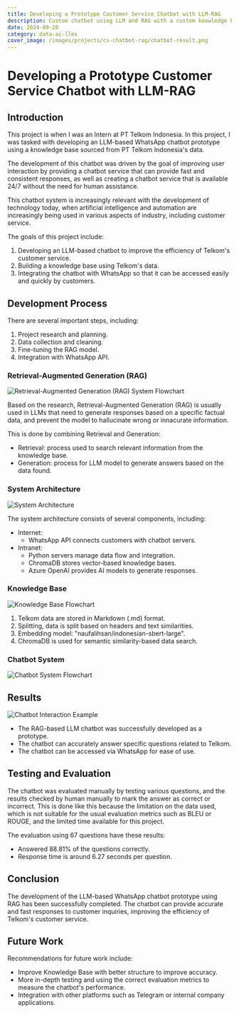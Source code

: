 ```yaml
---
title: Developing a Prototype Customer Service Chatbot with LLM-RAG
description: Custom chatbot using LLM and RAG with a custom knowledge base to improve customer service efficiency.
date: 2024-09-20
category: data-ai-llms
cover_image: /images/projects/cs-chatbot-rag/chatbot-result.png
---
```


# Developing a Prototype Customer Service Chatbot with LLM-RAG

## Introduction

This project is when I was an Intern at PT Telkom Indonesia. In this project, I was tasked with developing an LLM-based WhatsApp chatbot prototype using a knowledge base sourced from PT Telkom Indonesia's data.

The development of this chatbot was driven by the goal of improving user interaction by providing a chatbot service that can provide fast and consistent responses, as well as creating a chatbot service that is available 24/7 without the need for human assistance.

This chatbot system is increasingly relevant with the development of technology today, when artificial intelligence and automation are increasingly being used in various aspects of industry, including customer service.

The goals of this project include:
1. Developing an LLM-based chatbot to improve the efficiency of Telkom's customer service.
2. Building a knowledge base using Telkom's data.
3. Integrating the chatbot with WhatsApp so that it can be accessed easily and quickly by customers.

## Development Process

There are several important steps, including:
1. Project research and planning.
2. Data collection and cleaning.
3. Fine-tuning the RAG model.
4. Integration with WhatsApp API.

### Retrieval-Augmented Generation (RAG)

![Retrieval-Augmented Generation (RAG) System Flowchart](/images/projects/cs-chatbot-rag/rag-system.png)

Based on the research, Retrieval-Augmented Generation (RAG) is usually used in LLMs that need to generate responses based on a specific factual data, and prevent the model to hallucinate wrong or innacurate information.

This is done by combining Retrieval and Generation:
- Retrieval: process used to search relevant information from the knowledge base.
- Generation: process for LLM model to generate answers based on the data found.

### System Architecture

![System Architecture](/images/projects/cs-chatbot-rag/system-architecture.png)

The system architecture consists of several components, including:
- Internet:
    - WhatsApp API connects customers with chatbot servers.
- Intranet:
    - Python servers manage data flow and integration.
    - ChromaDB stores vector-based knowledge bases.
    - Azure OpenAI provides AI models to generate responses.

### Knowledge Base

![Knowledge Base Flowchart](/images/projects/cs-chatbot-rag/knowledge-base.png)

1. Telkom data are stored in Markdown (.md) format.
2. Splitting, data is split based on headers and text similarities.
3. Embedding model: "naufalihsan/indonesian-sbert-large".
4. ChromaDB is used for semantic similarity-based data search.


### Chatbot System

![Chatbot System Flowchart](/images/projects/cs-chatbot-rag/chatbot-system.png)

## Results

![Chatbot Interaction Example](/images/projects/cs-chatbot-rag/chatbot-result.png)

- The RAG-based LLM chatbot was successfully developed as a prototype.
- The chatbot can accurately answer specific questions related to Telkom.
- The chatbot can be accessed via WhatsApp for ease of use.

## Testing and Evaluation

The chatbot was evaluated manually by testing various questions, and the results checked by human manually to mark the answer as correct or incorrect. This is done like this because the limitation on the data used, which is not suitable for the usual evaluation metrics such as BLEU or ROUGE, and the limited time available for this project.

The evaluation using 67 questions have these results:
- Answered 88.81% of the questions correctly.
- Response time is around 6.27 seconds per question.

## Conclusion
The development of the LLM-based WhatsApp chatbot prototype using RAG has been successfully completed. The chatbot can provide accurate and fast responses to customer inquiries, improving the efficiency of Telkom's customer service.

## Future Work
Recommendations for future work include:
- Improve Knowledge Base with better structure to improve accuracy.
- More in-depth testing and using the correct evaluation metrics to measure the chatbot's performance.
- Integration with other platforms such as Telegram or internal company applications.
